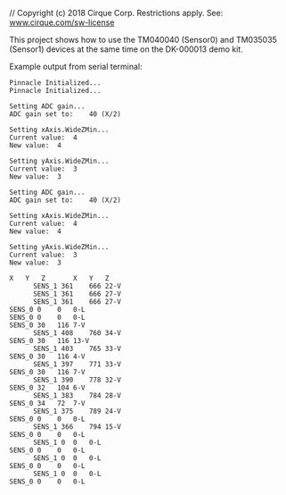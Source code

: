 // Copyright (c) 2018 Cirque Corp. Restrictions apply. See: www.cirque.com/sw-license

This project shows how to use the TM040040 (Sensor0) and TM035035 (Sensor1)
devices at the same time on the DK-000013 demo kit.

Example output from serial terminal:

    Pinnacle Initialized...
    Pinnacle Initialized...

    Setting ADC gain...
    ADC gain set to:	40 (X/2)

    Setting xAxis.WideZMin...
    Current value:	4
    New value:	4

    Setting yAxis.WideZMin...
    Current value:	3
    New value:	3

    Setting ADC gain...
    ADC gain set to:	40 (X/2)

    Setting xAxis.WideZMin...
    Current value:	4
    New value:	4

    Setting yAxis.WideZMin...
    Current value:	3
    New value:	3

    X	Y	Z		X	Y	Z
          SENS_1 361	666	22-V
          SENS_1 361	666	27-V
          SENS_1 361	666	27-V
    SENS_0 0	0	0-L
    SENS_0 0	0	0-L
    SENS_0 30	116	7-V 
          SENS_1 408	760	34-V
    SENS_0 30	116	13-V
          SENS_1 403	765	33-V
    SENS_0 30	116	4-V
          SENS_1 397	771	33-V
    SENS_0 30	116	7-V
          SENS_1 390	778	32-V
    SENS_0 32	104	6-V
          SENS_1 383	784	28-V
    SENS_0 34	72	7-V
          SENS_1 375	789	24-V
    SENS_0 0	0	0-L
          SENS_1 366	794	15-V
    SENS_0 0	0	0-L
          SENS_1 0	0	0-L
    SENS_0 0	0	0-L
          SENS_1 0	0	0-L
    SENS_0 0	0	0-L
          SENS_1 0	0	0-L
    SENS_0 0	0	0-L

